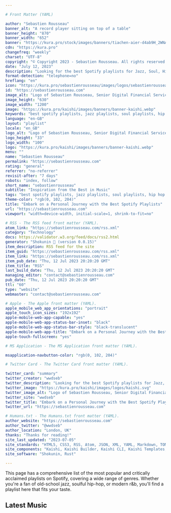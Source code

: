 ```yaml
---

# Front Matter (YAML)

author: "Sebastien Rousseau"
banner_alt: "A record player sitting on top of a table"
banner_height: "870"
banner_width: "652"
banner: "https://kura.pro/stock/images/banners/tiachen-aier-d4ab9H_2WNA.webp"
cdn: "https://kura.pro"
changefreq: "weekly"
charset: "UTF-8"
copyright: "© Copyright 2023 - Sebastien Rousseau. All rights reserved."
date: "July 12, 2023"
description: "Looking for the best Spotify playlists for Jazz, Soul, Hip Hop, Rap, R&B, Neo Soul, House Music, Indie Rock, and Pop Music? Look no further!"
format-detection: "telephone=no"
hreflang: "en"
icon: "https://kura.pro/sebastienrousseau/images/logos/sebastienrousseau.svg"
id: "https://sebastienrousseau.com"
image_alt: "Logo of Sebastien Rousseau, Senior Digital Financial Services Consultant"
image_height: "630"
image_width: "1200"
image: "https://kura.pro/kaishi/images/banners/banner-kaishi.webp"
keywords: "best spotify playlists, jazz playlists, soul playlists, hip hop playlists, rap playlists, r&b playlists, neo soul playlists, house music playlists, indie rock playlists, pop music playlists"
language: "en-GB"
layout: "playlist"
locale: "en_GB"
logo_alt: "Logo of Sebastien Rousseau, Senior Digital Financial Services Consultant"
logo_height: "33"
logo_width: "100"
logo: "https://kura.pro/kaishi/images/banners/banner-kaishi.webp"
menu: ""
name: "Sebastien Rousseau"
permalink: "https://sebastienrousseau.com"
rating: "general"
referrer: "no-referrer"
revisit-after: "7 days"
robots: "index, follow"
short_name: "sebastienrousseau"
subtitle: "Inspiration from the Best in Music"
tags: "best spotify playlists, jazz playlists, soul playlists, hip hop playlists, rap playlists, r&b playlists, neo soul playlists, house music playlists, indie rock playlists, pop music playlists"
theme-color: "rgb(0, 102, 204)"
title: "Embark on a Personal Journey with the Best Spotify Playlists"
url: "https://sebastienrousseau.com"
viewport: "width=device-width, initial-scale=1, shrink-to-fit=no"

# RSS - The RSS feed front matter (YAML).
atom_link: "https://sebastienrousseau.com/rss.xml"
category: "Technology"
docs: https://validator.w3.org/feed/docs/rss2.html
generator: "Shokunin 🦀 (version 0.0.15)"
item_description: RSS feed for the site
item_guid: "https://sebastienrousseau.com/rss.xml"
item_link: "https://sebastienrousseau.com/rss.xml"
item_pub_date: "Thu, 12 Jul 2023 20:20:20 GMT"
item_title: "RSS"
last_build_date: "Thu, 12 Jul 2023 20:20:20 GMT"
managing_editor: "contact@sebastienrousseau.com"
pub_date: "Thu, 12 Jul 2023 20:20:20 GMT"
ttl: "60"
type: "website"
webmaster: "contact@sebastienrousseau.com"

# Apple - The Apple front matter (YAML).
apple_mobile_web_app_orientations: "portrait"
apple_touch_icon_sizes: "192x192"
apple-mobile-web-app-capable: "yes"
apple-mobile-web-app-status-bar-inset: "black"
apple-mobile-web-app-status-bar-style: "black-translucent"
apple-mobile-web-app-title: "Embark on a Personal Journey with the Best Spotify Playlists"
apple-touch-fullscreen: "yes"

# MS Application - The MS Application front matter (YAML).

msapplication-navbutton-color: "rgb(0, 102, 204)"

# Twitter Card - The Twitter Card front matter (YAML).

twitter_card: "summary"
twitter_creator: "wwdseb"
twitter_description: "Looking for the best Spotify playlists for Jazz, Soul, Hip Hop, Rap, R&B, Neo Soul, House Music, Indie Rock, and Pop Music? Look no further! "
twitter_image: "https://kura.pro/kaishi/images/logos/kaishi.svg"
twitter_image_alt: "Logo of Sebastien Rousseau, Senior Digital Financial Services Consultant"
twitter_site: "wwdseb"
twitter_title: "Embark on a Personal Journey with the Best Spotify Playlists"
twitter_url: "https://sebastienrousseau.com"

# Humans.txt - The Humans.txt front matter (YAML).
author_website: "https://sebastienrousseau.com"
author_twitter: "@wwdseb"
author_location: "London, UK"
thanks: "Thanks for reading!"
site_last_updated: "2023-07-05"
site_standards: "HTML5, CSS3, RSS, Atom, JSON, XML, YAML, Markdown, TOML"
site_components: "Kaishi, Kaishi Builder, Kaishi CLI, Kaishi Templates, Kaishi Themes"
site_software: "Shokunin, Rust"

---
```


This page has a comprehensive list of the most popular and critically acclaimed playlists on Spotify, covering a wide range of genres. Whether you're a fan of old-school jazz, soulful hip-hop, or modern r&b, you'll find a playlist here that fits your taste.

## Latest Music

